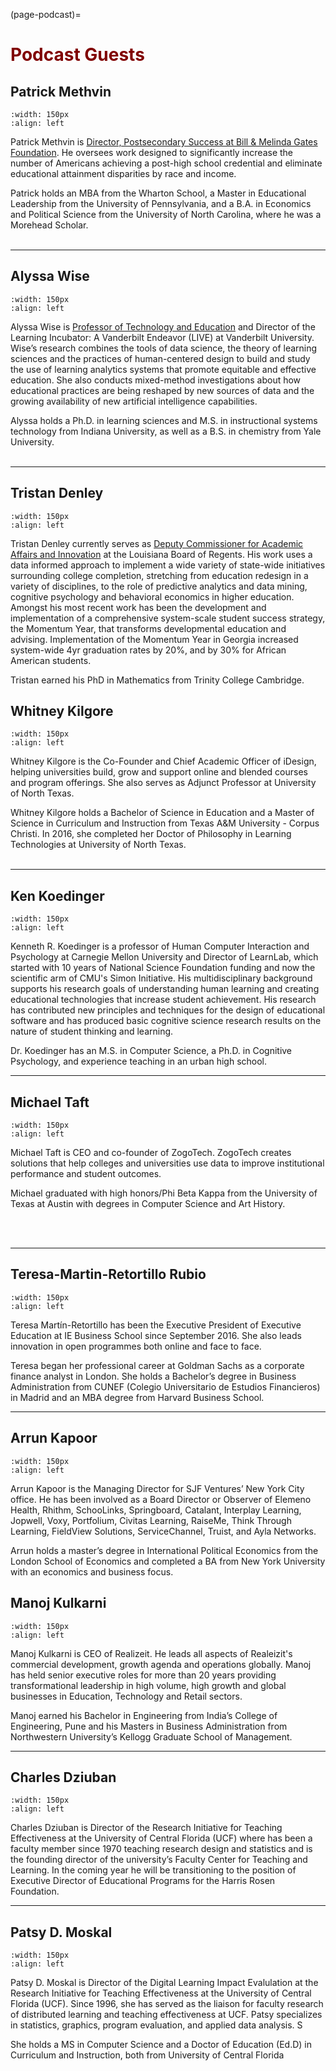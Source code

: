 (page-podcast)=

# <font color = "maroon"> Podcast Guests</font>

## Patrick Methvin

```{image} /images/patrickmethvin.jpg
:width: 150px
:align: left
```

Patrick Methvin is [Director, Postsecondary Success at Bill & Melinda Gates Foundation](https://www.gatesfoundation.org/about/leadership/patrick-methvin). He oversees work designed to significantly increase the number of Americans achieving a post-high school credential and eliminate educational attainment disparities by race and income. 

Patrick holds an MBA from the Wharton School, a Master in Educational Leadership from the University of Pennsylvania, and a B.A. in Economics and Political Science from the University of North Carolina, where he was a Morehead Scholar.
<br><br>
___

## Alyssa Wise

```{image} /images/alyssawise.jpg
:width: 150px
:align: left
```
Alyssa Wise is [Professor of Technology and Education](https://peabody.vanderbilt.edu/bio/?pid=alyssa-wise) and Director of the Learning Incubator: A Vanderbilt Endeavor (LIVE) at Vanderbilt University. Wise’s research combines the tools of data science, the theory of learning sciences and the practices of human-centered design to build and study the use of learning analytics systems that promote equitable and effective education. She also conducts mixed-method investigations about how educational practices are being reshaped by new sources of data and the growing availability of new artificial intelligence capabilities.

Alyssa holds a Ph.D. in learning sciences and M.S. in instructional systems technology from Indiana University, as well as a B.S. in chemistry from Yale University.
<br><br>

---

## Tristan Denley

```{image} /images/tristandenley.jpg
:width: 150px
:align: left
```

Tristan Denley currently serves as [Deputy Commissioner for Academic Affairs and Innovation](https://completecollege.org/person/tristan-denley/) at the Louisiana Board of Regents. His work uses a data informed approach to implement a wide variety of state-wide initiatives surrounding college completion, stretching from education redesign in a variety of disciplines, to the role of predictive analytics and data mining, cognitive psychology and behavioral economics in higher education. Amongst his most recent work has been the development and implementation of a comprehensive system-scale student success strategy, the Momentum Year, that transforms developmental education and advising. Implementation of the Momentum Year in Georgia increased system-wide 4yr graduation rates by 20%, and by 30% for African American students.

Tristan earned his PhD in Mathematics from Trinity College Cambridge. 

## Whitney Kilgore

```{image} /images/whitneykilgore.jpg
:width: 150px
:align: left
```

Whitney Kilgore is the Co-Founder and Chief Academic Officer of iDesign, helping universities build, grow and support online and blended courses and program offerings. She also serves as Adjunct Professor at University of North Texas. 

Whitney Kilgore holds a Bachelor of Science in Education and a Master of Science in Curriculum and Instruction from Texas A&M University - Corpus Christi. In 2016, she completed her Doctor of Philosophy in Learning Technologies at University of North Texas.
<br><br>
___

## Ken Koedinger

```{image} /images/kenkoedinger.jpg
:width: 150px
:align: left
```
Kenneth R. Koedinger is a professor of Human Computer Interaction and Psychology at Carnegie Mellon University and Director of LearnLab, which started with 10 years of National Science Foundation funding and now the scientific arm of CMU's Simon Initiative. His multidisciplinary background supports his research goals of understanding human learning and creating educational technologies that increase student achievement. His research has contributed new principles and techniques for the design of educational software and has produced basic cognitive science research results on the nature of student thinking and learning.

Dr. Koedinger has an M.S. in Computer Science, a Ph.D. in Cognitive Psychology, and experience teaching in an urban high school.

---

## Michael Taft

```{image} /images/michaeltaft.jpg
:width: 150px
:align: left
```

Michael Taft is CEO and co-founder of ZogoTech. ZogoTech creates solutions that help colleges and universities use data to improve institutional performance and student outcomes. 

Michael graduated with high honors/Phi Beta Kappa from the University of Texas at Austin with degrees in Computer Science and Art History.

<br><br>

---

## Teresa-Martin-Retortillo Rubio

```{image} /images/martinretortillo.jpg
:width: 150px
:align: left
```

Teresa Martín-Retortillo has been the Executive President of Executive Education at IE Business School since September 2016. She also leads innovation in open programmes both online and face to face.

Teresa began her professional career at Goldman Sachs as a corporate finance analyst in London. She holds a Bachelor’s degree in Business Administration from CUNEF (Colegio Universitario de Estudios Financieros) in Madrid and an MBA degree from Harvard Business School.

---
## Arrun Kapoor

```{image} /images/arrunkapoor.png
:width: 150px
:align: left
```

Arrun Kapoor is the Managing Director for SJF Ventures’ New York City office.  He has been involved as a Board Director or Observer of Elemeno Health, Rhithm, SchooLinks, Springboard, Catalant, Interplay Learning, Jopwell, Voxy, Portfolium, Civitas Learning, RaiseMe, Think Through Learning, FieldView Solutions, ServiceChannel, Truist, and Ayla Networks. 

Arrun holds a master’s degree in International Political Economics from the London School of Economics and completed a BA from New York University with an economics and business focus.


## Manoj Kulkarni

```{image} /images/manojkulkarni.jpg
:width: 150px
:align: left
```
Manoj Kulkarni is CEO of Realizeit. He leads all aspects of Realeizit's commercial development, growth agenda and operations globally. Manoj has held senior executive roles for more than 20 years providing transformational leadership in high volume, high growth and global businesses in Education, Technology and Retail sectors.

Manoj earned his Bachelor in Engineering from India’s College of Engineering, Pune and his Masters in Business Administration from Northwestern University’s Kellogg Graduate School of Management.

---

## Charles Dziuban

```{image} /images/charlesdziuban.jpg
:width: 150px
:align: left
```

Charles Dziuban is Director of the Research Initiative for Teaching Effectiveness at the University of Central Florida (UCF) where has been a faculty member since 1970 teaching research design and statistics and is the founding director of the university’s Faculty Center for Teaching and Learning. In the coming year he will be transitioning to the position of Executive Director of Educational Programs for the Harris Rosen Foundation.

---

## Patsy D. Moskal

```{image} /images/patsymoskal.png
:width: 150px
:align: left
```

Patsy D. Moskal is Director of the Digital Learning Impact Evalulation at the Research Initiative for Teaching Effectiveness at the University of Central Florida (UCF). Since 1996, she has served as the liaison for faculty research of distributed learning and teaching effectiveness at UCF. Patsy specializes in statistics, graphics, program evaluation, and applied data analysis. S

She holds a MS in Computer Science and a Doctor of Education (Ed.D) in Curriculum and Instruction, both from University of Central Florida